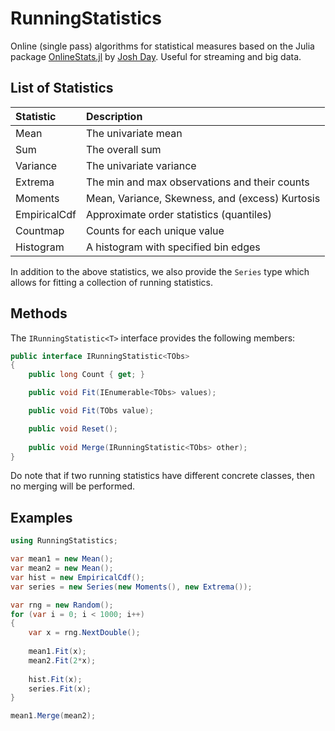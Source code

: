 # RunningStatistics
Online (single pass) algorithms for statistical measures based on the Julia package 
[OnlineStats.jl](https://github.com/joshday/OnlineStats.jl) by [Josh Day](https://github.com/joshday). Useful for streaming and big data.

## List of Statistics

| Statistic    | Description                                     |
|:-------------|:------------------------------------------------|
| Mean         | The univariate mean                             |
| Sum          | The overall sum                                 |
| Variance     | The univariate variance                         |
| Extrema      | The min and max observations and their counts   |
| Moments      | Mean, Variance, Skewness, and (excess) Kurtosis |
| EmpiricalCdf | Approximate order statistics (quantiles)        |
| Countmap     | Counts for each unique value                    |
| Histogram    | A histogram with specified bin edges            |

In addition to the above statistics, we also provide the `Series` type which allows for fitting a collection of running statistics.

## Methods

The `IRunningStatistic<T>` interface provides the following members:

```csharp
public interface IRunningStatistic<TObs>
{
    public long Count { get; }

    public void Fit(IEnumerable<TObs> values);

    public void Fit(TObs value);

    public void Reset();
    
    public void Merge(IRunningStatistic<TObs> other);
}
```

Do note that if two running statistics have different concrete classes, then no merging will be performed.

## Examples

```csharp
using RunningStatistics;

var mean1 = new Mean();
var mean2 = new Mean();
var hist = new EmpiricalCdf();
var series = new Series(new Moments(), new Extrema()); 

var rng = new Random();
for (var i = 0; i < 1000; i++)
{
    var x = rng.NextDouble();
    
    mean1.Fit(x);
    mean2.Fit(2*x);
    
    hist.Fit(x);
    series.Fit(x);
}

mean1.Merge(mean2);
```
